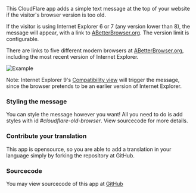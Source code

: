 This CloudFlare app adds a simple text message at the top of your website if the visitor's browser version is too old.

If the visitor is using Internet Explorer 6 or 7 (any version lower than 8), the message will appear, with a link to [ABetterBrowser.org](http://abetterbrowser.org/). The version limit is configurable. 

There are links to five different modern browsers at [ABetterBrowser.org](http://abetterbrowser.org/), including the most recent version of Internet Explorer.

![Example](/images/apps/abetterbrowser/example.png "What it looks like")

Note: Internet Explorer 9's [Compatibility view](http://windows.microsoft.com/en-US/internet-explorer/products/ie-9/features/compatibility-view) will trigger the message, since the browser pretends to be an earlier version of Internet Explorer.

### Styling the message

You can style the message however you want! All you need to do is add styles with id *#cloudflare-old-browser*. View sourcecode for more details.


### Contribute your translation

This app is opensource, so you are able to add a translation in your language simply by forking the repository at GitHub.


### Sourcecode
You may view sourcecode of this app at [GitHub](https://github.com/xPaw/CF-ABetterBrowser)
